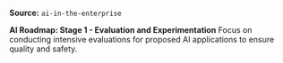 **Source:** `ai-in-the-enterprise`

**AI Roadmap: Stage 1 - Evaluation and Experimentation**
Focus on conducting intensive evaluations for proposed AI applications to ensure quality and safety.
